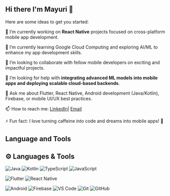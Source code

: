 ## Hi there I'm Mayuri 👋

Here are some ideas to get you started:

🔭 I’m currently working on **React Native** projects focused on cross-platform mobile app development.  

🌱 I’m currently learning Google Cloud Computing and exploring AI/ML to enhance my app development skills.  

👯 I’m looking to collaborate with fellow mobile developers on exciting and impactful projects.  

🤔 I’m looking for help with **integrating advanced ML models into mobile apps and deploying scalable cloud-based backends**.  

💬 Ask me about Flutter, React Native, Android development (Java/Kotlin), Firebase, or mobile UI/UX best practices.

📫 How to reach me: [LinkedIn](https://www.linkedin.com/in/mayuri15jan)| [Email](mailto:mayuri15jan@gmail.com)  

⚡ Fun fact: I love turning caffeine into code and dreams into mobile apps! 🚀  


## Language and Tools

## ⚙️ Languages & Tools

<!-- Languages -->
![Java](https://img.shields.io/badge/Java-ED8B00?style=for-the-badge&logo=openjdk&logoColor=white)
![Kotlin](https://img.shields.io/badge/Kotlin-7F52FF?style=for-the-badge&logo=kotlin&logoColor=white)
![TypeScript](https://img.shields.io/badge/TypeScript-3178C6?style=for-the-badge&logo=typescript&logoColor=white)
![JavaScript](https://img.shields.io/badge/JavaScript-F7DF1E?style=for-the-badge&logo=javascript&logoColor=black)

<!-- Frameworks -->
![Flutter](https://img.shields.io/badge/Flutter-02569B?style=for-the-badge&logo=flutter&logoColor=white)
![React Native](https://img.shields.io/badge/React_Native-20232A?style=for-the-badge&logo=react&logoColor=61DAFB)

<!-- Tools & Platforms -->
![Android](https://img.shields.io/badge/Android-3DDC84?style=for-the-badge&logo=android&logoColor=white)
![Firebase](https://img.shields.io/badge/Firebase-FFCA28?style=for-the-badge&logo=firebase&logoColor=black)
![VS Code](https://img.shields.io/badge/VS_Code-007ACC?style=for-the-badge&logo=visual-studio-code&logoColor=white)
![Git](https://img.shields.io/badge/Git-F05032?style=for-the-badge&logo=git&logoColor=white)
![GitHub](https://img.shields.io/badge/GitHub-181717?style=for-the-badge&logo=github&logoColor=white)




